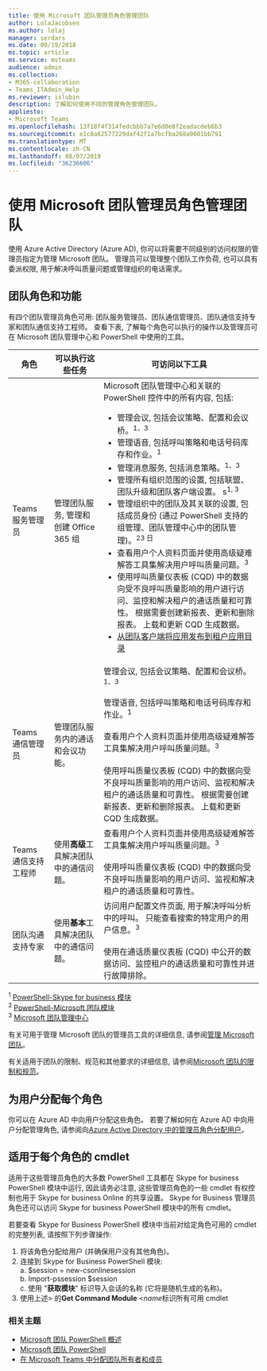 ```yaml
---
title: 使用 Microsoft 团队管理员角色管理团队
author: LolaJacobsen
ms.author: lolaj
manager: serdars
ms.date: 09/19/2018
ms.topic: article
ms.service: msteams
audience: admin
ms.collection:
- M365-collaboration
- Teams_ITAdmin_Help
ms.reviewer: islubin
description: 了解如何使用不同的管理角色管理团队。
appliesto:
- Microsoft Teams
ms.openlocfilehash: 13f18f4f314fedcbbb7a7e6d0e8f2eadacdeb6b3
ms.sourcegitcommit: e1c8a62577229daf42f1a7bcfba268a9001bb791
ms.translationtype: MT
ms.contentlocale: zh-CN
ms.lasthandoff: 08/07/2019
ms.locfileid: "36236606"
---
```

# <a name="use-microsoft-teams-administrator-roles-to-manage-teams"></a>使用 Microsoft 团队管理员角色管理团队

使用 Azure Active Directory (Azure AD), 你可以将需要不同级别的访问权限的管理员指定为管理 Microsoft 团队。 管理员可以管理整个团队工作负荷, 也可以具有委派权限, 用于解决呼叫质量问题或管理组织的电话需求。 

## <a name="teams-roles-and-capabilities"></a>团队角色和功能

有四个团队管理员角色可用: 团队服务管理员、团队通信管理员、团队通信支持专家和团队通信支持工程师。 查看下表, 了解每个角色可以执行的操作以及管理员可在 Microsoft 团队管理中心和 PowerShell 中使用的工具。



<!-- add Global admin role? -->

| 角色 | 可以执行这些任务 | 可访问以下工具 |
|----- | ------------------ | ------------------------------ |
| Teams 服务管理员 | 管理团队服务, 管理和创建 Office 365 组 | Microsoft 团队管理中心和关联的 PowerShell 控件中的所有内容, 包括:<ul><li> 管理会议, 包括会议策略、配置和会议桥。<sup>1、3</sup></li><li>管理语音, 包括呼叫策略和电话号码库存和作业。<sup>1</sup></li><li>管理消息服务, 包括消息策略。<sup>1、3</sup></li><li>管理所有组织范围的设置, 包括联盟、团队升级和团队客户端设置。 s<sup>1, 3</sup></li><li>管理组织中的团队及其关联的设置, 包括成员身份 (通过 PowerShell 支持的组管理、团队管理中心中的团队管理)。<sup>23 日</sup></li><li>查看用户个人资料页面并使用高级疑难解答工具集解决用户呼叫质量问题。<sup>3</sup> </li><li> 使用呼叫质量仪表板 (CQD) 中的数据向受不良呼叫质量影响的用户进行访问、监控和解决租户的通话质量和可靠性。 根据需要创建新报表、更新和删除报表。 上载和更新 CQD 生成数据。</li><li> [从团队客户端将应用发布到租户应用目录](https://docs.microsoft.com/microsoftteams/tenant-apps-catalog-teams)</li></ul> |
| Teams 通信管理员 | 管理团队服务内的通话和会议功能。 | 管理会议, 包括会议策略、配置和会议桥。<sup>1、3</sup><br><br> 管理语音, 包括呼叫策略和电话号码库存和作业。<sup>1</sup><br><br> 查看用户个人资料页面并使用高级疑难解答工具集解决用户呼叫质量问题。<sup>3</sup> <br><br> 使用呼叫质量仪表板 (CQD) 中的数据向受不良呼叫质量影响的用户访问、监视和解决租户的通话质量和可靠性。 根据需要创建新报表、更新和删除报表。 上载和更新 CQD 生成数据。|
| Teams 通信支持工程师 | 使用**高级**工具解决团队中的通信问题。 | 查看用户个人资料页面并使用高级疑难解答工具集解决用户呼叫质量问题。<sup>3</sup> <br><br> 使用呼叫质量仪表板 (CQD) 中的数据向受不良呼叫质量影响的用户访问、监视和解决租户的通话质量和可靠性。 |
| 团队沟通支持专家 | 使用**基本**工具解决团队中的通信问题。| 访问用户配置文件页面, 用于解决呼叫分析中的呼叫。 只能查看搜索的特定用户的用户信息。<sup>3</sup> <br><br> 使用在通话质量仪表板 (CQD) 中公开的数据访问、监控租户的通话质量和可靠性并进行故障排除。  

<sup>1</sup> [PowerShell-Skype for business 模块](https://docs.microsoft.com/office365/enterprise/powershell/manage-skype-for-business-online-with-office-365-powershell)<br>
<sup>2</sup> [PowerShell-Microsoft 团队模块](https://www.powershellgallery.com/packages/MicrosoftTeams/)<br>
<sup>3</sup> [Microsoft 团队管理中心](https://docs.microsoft.com/microsoftteams/manage-teams-skypeforbusiness-admin-center)
<!-- <sup>4</sup> Azure Active Directory admin center <<note that these are going to come later because they’re related to O365 Group management>> 
<sup>5</sup> Microsoft 365 Admin Center <<note that these are going to come later because they’re related to O365 Group management>> 
-->
有关可用于管理 Microsoft 团队的管理员工具的详细信息, 请参阅[管理 Microsoft 团队](https://docs.microsoft.com/microsoftteams/manage-teams-skypeforbusiness-admin-center)。

有关适用于团队的限制、规范和其他要求的详细信息, 请参阅[Microsoft 团队的限制和规范](limits-specifications-teams.md)。

## <a name="assign-users-to-each-role"></a>为用户分配每个角色

你可以在 Azure AD 中向用户分配这些角色。 若要了解如何在 Azure AD 中向用户分配管理角色, 请参阅向[Azure Active Directory 中的管理员角色分配用户](https://docs.microsoft.com/azure/active-directory/fundamentals/active-directory-users-assign-role-azure-portal)。

## <a name="cmdlets-available-for-each-role"></a>适用于每个角色的 cmdlet

适用于这些管理员角色的大多数 PowerShell 工具都在 Skype for business PowerShell 模块中运行, 因此请务必注意, 这些管理员角色的一些 cmdlet 有权控制也用于 Skype for business Online 的共享设置。 Skype for Business 管理员角色还可以访问 Skype for business PowerShell 模块中的所有 cmdlet。

若要查看 Skype for Business PowerShell 模块中当前对给定角色可用的 cmdlet 的完整列表, 请按照下列步骤操作:

1. 将该角色分配给用户 (并确保用户没有其他角色)。
2. 连接到 Skype for Business PowerShell 模块:<br>
   a. $session = new-csonlinesession<br>
   b. Import-pssession $session<br>
   c. 使用 "**获取模块**" 标识导入会话的名称 (它将是随机生成的名称)。<br>
3. 使用上述> 的**Get Command Module** <*name*标识所有可用 cmdlet

### <a name="related-topics"></a>相关主题

- [Microsoft 团队 PowerShell 概述](teams-powershell-overview.md)
- [Microsoft 团队 PowerShell](https://docs.microsoft.com/powershell/module/teams/?view=teams-ps)
- [在 Microsoft Teams 中分配团队所有者和成员](https://docs.microsoft.com/microsoftteams/assign-roles-permissions)

